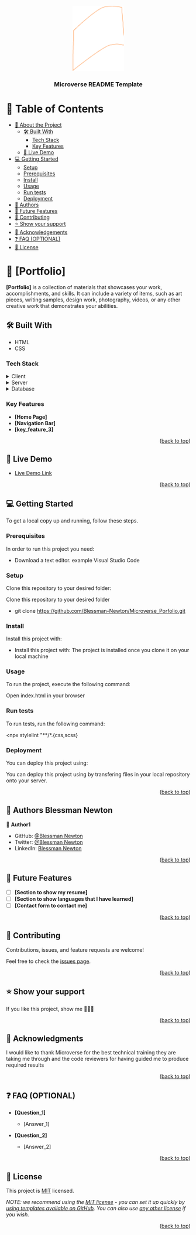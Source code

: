 <a name="readme-top"></a>


<div align="center">
  <img src="images/side.png" alt="logo" width="140"  height="auto" />
  <br/>

  <h3><b>Microverse README Template</b></h3>

</div>

# 📗 Table of Contents

- [📖 About the Project](#about-project)
  - [🛠 Built With](#built-with)
    - [Tech Stack](#tech-stack)
    - [Key Features](#key-features)
  - [🚀 Live Demo](#live-demo)
- [💻 Getting Started](#getting-started)
  - [Setup](#setup)
  - [Prerequisites](#prerequisites)
  - [Install](#install)
  - [Usage](#usage)
  - [Run tests](#run-tests)
  - [Deployment](#deployment)
- [👥 Authors](#authors)
- [🔭 Future Features](#future-features)
- [🤝 Contributing](#contributing)
- [⭐️ Show your support](#support)
- [🙏 Acknowledgements](#acknowledgements)
- [❓ FAQ (OPTIONAL)](#faq)
- [📝 License](#license)


# 📖 [Portfolio] <a name="about-project"></a>

**[Portfolio]** is a collection of materials that showcases your work, accomplishments, and skills. It can include a variety of items, such as art pieces, writing samples, design work, photography, videos, or any other creative work that demonstrates your abilities.

## 🛠 Built With <a name="built-with">
- HTML
- CSS
</a>

### Tech Stack <a name="tech-stack"></a>

<details>
  <summary>Client</summary>
  <ul>
    <li><a href="https://hmtl.org/">HTML</a></li>
  </ul>
</details>

<details>
  <summary>Server</summary>
  <ul>
    <li><a href="https://css.com/">CSS</a></li>
  </ul>
</details>

<details>
<summary>Database</summary>
  <ul>
    <li><a href="https://www.postgresql.org/">PostgreSQL</a></li>
  </ul>
</details>

### Key Features <a name="key-features"></a>

- **[Home Page]**
- **[Navigation Bar]**
- **[key_feature_3]**

<p align="right">(<a href="#readme-top">back to top</a>)</p>

## 🚀 Live Demo <a name="live-demo"></a>

- [Live Demo Link](https://google.com)

<p align="right">(<a href="#readme-top">back to top</a>)</p>

## 💻 Getting Started <a name="getting-started"></a>

To get a local copy up and running, follow these steps.

### Prerequisites

In order to run this project you need:

- Download a text editor. example Visual Studio Code

### Setup

Clone this repository to your desired folder:

  Clone this repository to your desired folder
  - git clone https://github.com/Blessman-Newton/Microverse_Porfolio.git

### Install

Install this project with:

- Install this project with: The project is installed once you clone it on your local machine

### Usage

To run the project, execute the following command:

Open index.html in your browser

### Run tests

To run tests, run the following command:

<npx stylelint "**/*.{css,scss}

### Deployment

You can deploy this project using:

You can deploy this project using by transfering files in your local repository onto your server.

<p align="right">(<a href="#readme-top">back to top</a>)</p>

## 👥 Authors <a name="authors">Blessman Newton</a>


👤 **Author1**

- GitHub: [@Blessman Newton](https://github.com/Blessman-Newton)
- Twitter: [@Blessman Newton](https://twitter.com/blessman_newton)
- LinkedIn: [Blessman Newton](https://linkedin.com/in/blessman-newton-a7a80a251)


<p align="right">(<a href="#readme-top">back to top</a>)</p>

## 🔭 Future Features <a name="future-features"></a>


- [ ] **[Section to show my resume]**
- [ ] **[Section to show languages that I have learned]**
- [ ] **[Contact form to contact me]**

<p align="right">(<a href="#readme-top">back to top</a>)</p>

## 🤝 Contributing <a name="contributing"></a>

Contributions, issues, and feature requests are welcome!

Feel free to check the [issues page](../../issues/).

<p align="right">(<a href="#readme-top">back to top</a>)</p>

## ⭐️ Show your support <a name="support"></a>

If you like this project, show me 🤝🤝🤝

<p align="right">(<a href="#readme-top">back to top</a>)</p>


## 🙏 Acknowledgments <a name="acknowledgements"></a>

I would like to thank Microverse for the best technical training they are taking me through and the code reviewers for having guided me to produce required results

<p align="right">(<a href="#readme-top">back to top</a>)</p>

## ❓ FAQ (OPTIONAL) <a name="faq"></a>

- **[Question_1]**

  - [Answer_1]

- **[Question_2]**

  - [Answer_2]

<p align="right">(<a href="#readme-top">back to top</a>)</p>


## 📝 License <a name="license"></a>

This project is [MIT](./LICENSE) licensed.

_NOTE: we recommend using the [MIT license](https://choosealicense.com/licenses/mit/) - you can set it up quickly by [using templates available on GitHub](https://docs.github.com/en/communities/setting-up-your-project-for-healthy-contributions/adding-a-license-to-a-repository). You can also use [any other license](https://choosealicense.com/licenses/) if you wish._

<p align="right">(<a href="#readme-top">back to top</a>)</p>
